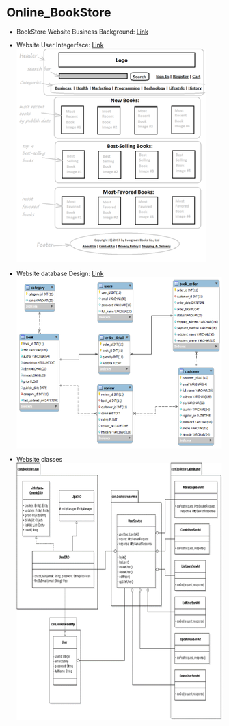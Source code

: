 # Online_BookStore

- BookStore Website Business Background: [Link](https://github.com/YuboC/Online_BookStore/tree/master/Design)

- Website User Integerface: [Link](https://github.com/YuboC/Online_BookStore/tree/master/Design/User%20Integerface)  
  <img src="https://github.com/YuboC/Online_BookStore/blob/master/Design/User%20Integerface/GUI/FrontEnd/Home%20page.png" height=500>
  
- Website database Design: [Link](https://github.com/YuboC/Online_BookStore/tree/master/Design/Database)  
  <img src="https://github.com/YuboC/Online_BookStore/blob/master/Design/Database/ER.png" height=400>  
  
- Website classes  
  <img src="https://github.com/YuboC/Online_BookStore/blob/master/Design/TechDesign/img/Picture4.png" height=600>
